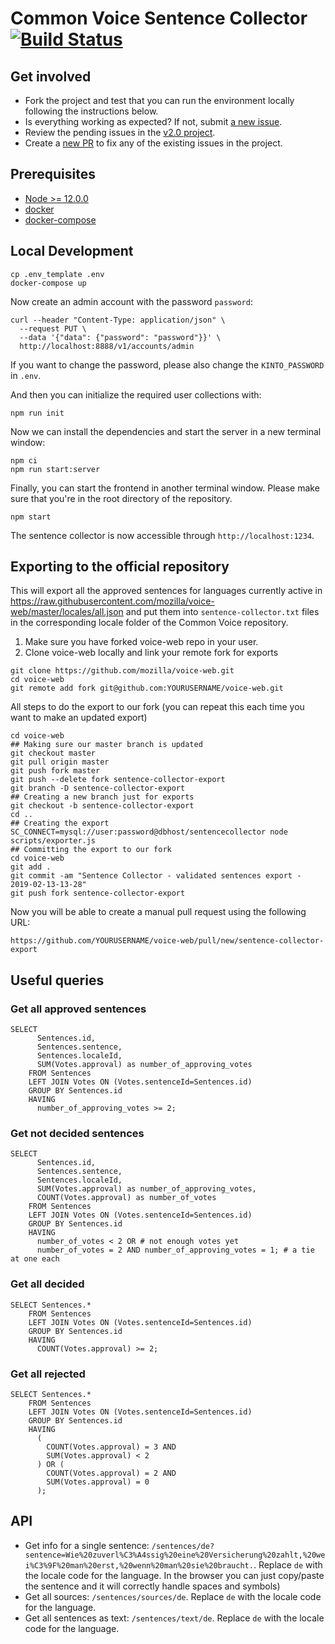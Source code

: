 # Common Voice Sentence Collector [![Build Status](https://travis-ci.com/Common-Voice/sentence-collector.svg?branch=master)](https://travis-ci.com/Common-Voice/sentence-collector)

## Get involved

- Fork the project and test that you can run the environment locally following the instructions below.
- Is everything working as expected? If not, submit [a new issue](https://github.com/Common-Voice/sentence-collector/issues/new).
- Review the pending issues in the [v2.0 project](https://github.com/Common-Voice/sentence-collector/projects/2).
- Create a [new PR](https://github.com/Common-Voice/sentence-collector/compare) to fix any of the existing issues in the project.

## Prerequisites

 * [Node >= 12.0.0](https://nodejs.org/en/)
 * [docker](https://docs.docker.com/install/)
 * [docker-compose](https://docs.docker.com/compose/install/)

## Local Development

```
cp .env_template .env
docker-compose up
```

Now create an admin account with the password `password`:

```
curl --header "Content-Type: application/json" \
  --request PUT \
  --data '{"data": {"password": "password"}}' \
  http://localhost:8888/v1/accounts/admin
```

If you want to change the password, please also change the `KINTO_PASSWORD` in `.env`.

And then you can initialize the required user collections with:

```
npm run init
```

Now we can install the dependencies and start the server in a new terminal window:

```
npm ci
npm run start:server
```

Finally, you can start the frontend in another terminal window. Please make sure that you're in the root directory of the repository.

```
npm start
```

The sentence collector is now accessible through `http://localhost:1234`.

## Exporting to the official repository

This will export all the approved sentences for languages currently active in https://raw.githubusercontent.com/mozilla/voice-web/master/locales/all.json and put them into `sentence-collector.txt` files in the corresponding locale folder of the Common Voice repository.

1. Make sure you have forked voice-web repo in your user.
2. Clone voice-web locally and link your remote fork for exports

```
git clone https://github.com/mozilla/voice-web.git
cd voice-web
git remote add fork git@github.com:YOURUSERNAME/voice-web.git
```

All steps to do the export to our fork (you can repeat this each time you want to make an updated export)

```
cd voice-web
## Making sure our master branch is updated
git checkout master
git pull origin master
git push fork master
git push --delete fork sentence-collector-export
git branch -D sentence-collector-export
## Creating a new branch just for exports
git checkout -b sentence-collector-export
cd ..
## Creating the export
SC_CONNECT=mysql://user:password@dbhost/sentencecollector node scripts/exporter.js
## Committing the export to our fork
cd voice-web
git add .
git commit -am "Sentence Collector - validated sentences export - 2019-02-13-13-28"
git push fork sentence-collector-export
```

Now you will be able to create a manual pull request using the following URL:

``https://github.com/YOURUSERNAME/voice-web/pull/new/sentence-collector-export``

## Useful queries

### Get all approved sentences

```
SELECT
      Sentences.id,
      Sentences.sentence,
      Sentences.localeId,
      SUM(Votes.approval) as number_of_approving_votes
    FROM Sentences
    LEFT JOIN Votes ON (Votes.sentenceId=Sentences.id)
    GROUP BY Sentences.id
    HAVING
      number_of_approving_votes >= 2;
```

### Get not decided sentences

```
SELECT
      Sentences.id,
      Sentences.sentence,
      Sentences.localeId,
      SUM(Votes.approval) as number_of_approving_votes,
      COUNT(Votes.approval) as number_of_votes
    FROM Sentences
    LEFT JOIN Votes ON (Votes.sentenceId=Sentences.id)
    GROUP BY Sentences.id
    HAVING
      number_of_votes < 2 OR # not enough votes yet
      number_of_votes = 2 AND number_of_approving_votes = 1; # a tie at one each
```

### Get all decided

```
SELECT Sentences.*
    FROM Sentences
    LEFT JOIN Votes ON (Votes.sentenceId=Sentences.id)
    GROUP BY Sentences.id
    HAVING
      COUNT(Votes.approval) >= 2;
```

### Get all rejected

```
SELECT Sentences.*
    FROM Sentences
    LEFT JOIN Votes ON (Votes.sentenceId=Sentences.id)
    GROUP BY Sentences.id
    HAVING
      (
        COUNT(Votes.approval) = 3 AND
        SUM(Votes.approval) < 2
      ) OR (
        COUNT(Votes.approval) = 2 AND
        SUM(Votes.approval) = 0
      );
```

## API

* Get info for a single sentence: `/sentences/de?sentence=Wie%20zuverl%C3%A4ssig%20eine%20Versicherung%20zahlt,%20wei%C3%9F%20man%20erst,%20wenn%20man%20sie%20braucht.`. Replace `de` with the locale code for the language. In the browser you can just copy/paste the sentence and it will correctly handle spaces and symbols)
* Get all sources: `/sentences/sources/de`. Replace `de` with the locale code for the language.
* Get all sentences as text: `/sentences/text/de`. Replace `de` with the locale code for the language.
